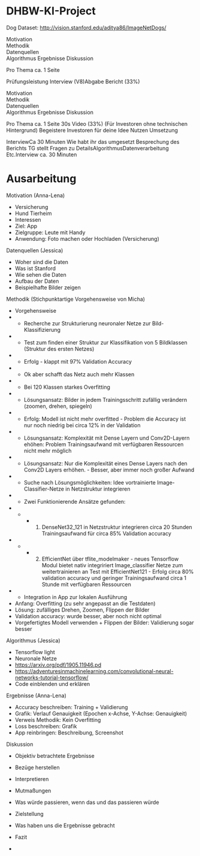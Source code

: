 # DHBW-KI-Project

Dog Dataset: http://vision.stanford.edu/aditya86/ImageNetDogs/


 Motivation  
 Methodik  
 Datenquellen  
 Algorithmus 
 Ergebnisse 
 Diskussion  
 
 Pro Thema ca. 1 Seite 


Prüfungsleistung Interview (V8)Abgabe Bericht (33%)  

Motivation  
Methodik  
Datenquellen  
Algorithmus 
Ergebnisse 
Diskussion  

Pro Thema ca. 1 Seite 30s Video (33%) (Für Investoren ohne technischen Hintergrund) Begeistere Investoren für deine Idee Nutzen  Umsetzung


InterviewCa 30 Minuten  Wie habt ihr das umgesetzt  Besprechung des Berichts  TG stellt Fragen zu DetailsAlgorithmusDatenverarbeitung Etc.Interview ca. 30 Minuten


# Ausarbeitung
Motivation (Anna-Lena)
*	Versicherung
*	Hund Tierheim
*	Interessen
*	Ziel: App 
* Zielgruppe: Leute mit Handy
* Anwendung: Foto machen oder Hochladen (Versicherung)

Datenquellen (Jessica)
*	Woher sind die Daten
*	Was ist Stanford
*	Wie sehen die Daten
*	Aufbau der Daten
*	Beispielhafte Bilder zeigen

Methodik (Stichpunktartige Vorgehensweise von Micha)
*	Vorgehensweise
*	* Recherche zur Strukturierung neuronaler Netze zur Bild-Klassifizierung
*	* Test zum finden einer Struktur zur Klassifikation von 5 Bildklassen (Struktur des ersten Netzes)
*	* Erfolg - klappt mit 97% Validation Accuracy
*	* Ok aber schafft das Netz auch mehr Klassen
*	* Bei 120 Klassen starkes Overfitting
*	* Lösungsansatz: Bilder in jedem Trainingsschritt zufällig verändern (zoomen, drehen, spiegeln)
*	* Erfolg: Modell ist nicht mehr overfitted - Problem die Accuracy ist nur noch niedrig bei circa 12% in der Validation
*	* Lösungsansatz: Komplexität mit Dense Layern und Conv2D-Layern ehöhen: Problem Trainingsaufwand mit verfügbaren Ressourcen nicht mehr möglich
*   * Lösungsansatz: Nur die Komplexität eines Dense Layers nach den Conv2D Layers erhöhen. - Besser, aber immer noch großer Aufwand
*	* Suche nach Lösungsmöglichkeiten: Idee vortrainierte Image-Classifier-Netze in Netzstruktur integrieren
*	* Zwei Funktionierende Ansätze gefunden: 
*	* * 1. DenseNet32_121 in Netzstruktur integrieren circa 20 Stunden Trainingsaufwand für circa 85% Validation accuracy
*	* * 2. EfficientNet über tflite_modelmaker - neues Tensorflow Modul bietet nativ integririert Image_classifier Netze zum weitertrainieren an Test mit EfficientNet121 - Erfolg circa 80% validation accuracy und geringer Trainingsaufwand circa 1 Stunde mit verfügbaren Ressourcen
*	* Integration in App zur lokalen Ausführung
*	Anfang: Overfitting (zu sehr angepasst an die Testdaten)
*	Lösung: zufälliges Drehen, Zoomen, Flippen der Bilder
*	Validation accuracy: wurde besser, aber noch nicht optimal
*	Vorgefertigtes Modell verwenden + Flippen der Bilder: Validierung sogar besser

Algorithmus (Jessica) 
*	Tensorflow light
*	Neuronale Netze
*	https://arxiv.org/pdf/1905.11946.pd 
*	https://adventuresinmachinelearning.com/convolutional-neural-networks-tutorial-tensorflow/ 
*	Code einblenden und erklären

Ergebnisse (Anna-Lena)
*	Accuracy beschreiben: Training + Validierung
*	Grafik: Verlauf Genauigkeit (Epochen x-Achse, Y-Achse: Genauigkeit)
*	Verweis Methodik: Kein Overfitting
* Loss beschreiben: Grafik
* App reinbringen: Beschreibung, Screenshot

Diskussion
*	Objektiv betrachtete Ergebnisse 
* Bezüge herstellen
*	Interpretieren
*	Mutmaßungen
*	Was würde passieren, wenn das und das passieren würde
*	Zielstellung
*	Was haben uns die Ergebnisse gebracht
*	Fazit


* 


